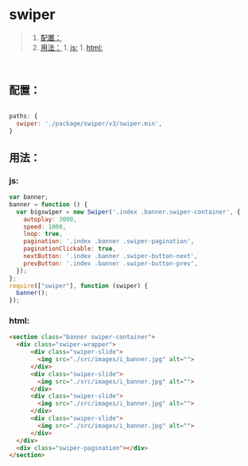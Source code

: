 # swiper
>1. [配置：](#配置： "配置：")
>1. [用法：](#用法： "用法：")
	1. [js:](#js: "js:")
	1. [html:](#html: "html:")


<br>

## 配置：

```javascript

paths: {
  swiper: './package/swiper/v3/swiper.min',
}
```

## 用法：

### js:

```javascript
var banner;
banner = function () {
  var bigswiper = new Swiper('.index .banner.swiper-container', {
    autoplay: 3000,
    speed: 1000,
    loop: true,
    pagination: '.index .banner .swiper-pagination',
    paginationClickable: true,
    nextButton: '.index .banner .swiper-button-next',
    prevButton: '.index .banner .swiper-button-prev',
  });
};
require(["swiper"], function (swiper) {
  banner();
});
```

### html:

```html
<section class="banner swiper-container">
  <div class="swiper-wrapper">
      <div class="swiper-slide">
        <img src="./src/images/i_banner.jpg" alt="">
      </div>
      <div class="swiper-slide">
        <img src="./src/images/i_banner.jpg" alt="">
      </div>
      <div class="swiper-slide">
        <img src="./src/images/i_banner.jpg" alt="">
      </div>
      <div class="swiper-slide">
        <img src="./src/images/i_banner.jpg" alt="">
      </div>
  </div>
  <div class="swiper-pagination"></div>
</section>
```
